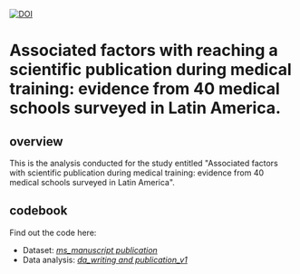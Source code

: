 [![DOI](https://zenodo.org/badge/188761420.svg)](https://zenodo.org/badge/latestdoi/188761420)

# Associated factors with reaching a scientific publication during medical training: evidence from 40 medical schools surveyed in Latin America.

## overview
This is the analysis conducted for the study entitled "Associated factors with scientific publication during medical training: evidence from 40 medical schools surveyed in Latin America".

## codebook
Find out the code here:
- Dataset: [_ms_manuscript publication_](10.6084/m9.figshare.11888187)
- Data analysis: [_da_writing and publication_v1_](https://github.com/culquichicon/Scientific_writing/blob/master/da_writing%20and%20publication_v1.do)
